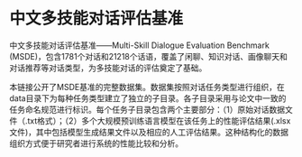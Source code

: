 # 中文多技能对话评估基准

中文多技能对话评估基准——Multi-Skill Dialogue Evaluation Benchmark (MSDE)，包含1781个对话和21218个话语，覆盖了闲聊、知识对话、画像聊天和对话推荐等对话类型，为多技能对话的评估奠定了基础。

本链接公开了MSDE基准的完整数据集。数据集按照对话任务类型进行组织，在data目录下为每种任务类型建立了独立的子目录。各子目录采用与论文中一致的任务命名规范进行标识。每个任务子目录包含两个主要部分：（1）原始对话数据文件（.txt格式）；（2）多个大规模预训练语言模型在该任务上的性能评估结果(.xlsx文件)，其中包括模型生成结果文件以及相应的人工评估结果。这种结构化的数据组织方式便于研究者进行系统的性能比较和分析。